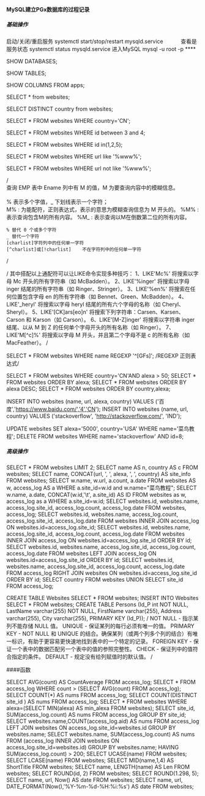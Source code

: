 #### MySQL建立PGx数据库的过程记录

##### 基础操作
启动/关闭/重启服务
    systemctl start/stop/restart  mysqld.service　　　
查看是服务状态
    systemctl status  mysqld.service
进入MySQL
        mysql -u root -p ****

SHOW DATABASES;

SHOW TABLES;

SHOW COLUMNS FROM apps;

SELECT * from websites;

SELECT DISTINCT country from websites;

SELECT * FROM websites WHERE country='CN';

SELECT * FROM websites WHERE id between 3 and 4;

SELECT * FROM websites WHERE id in(1,2,5);

SELECT * FROM websites WHERE url like '%www%';

SELECT * FROM websites WHERE url not like '%www%';

/   <br> 查询 EMP 表中 Ename 列中有 M 的值，M 为要查询内容中的模糊信息。<br/> 
    <br> % 表示多个字值，_ 下划线表示一个字符；<br/> 
    M% : 为能配符，正则表达式，表示的意思为模糊查询信息为 M 开头的。
    %M% : 表示查询包含M的所有内容。
    %M_ : 表示查询以M在倒数第二位的所有内容。

    % 替代 0 个或多个字符
    _ 替代一个字符
    [charlist]字符列中的任何单一字符
    [^charlist]或[!charlist]    不在字符列中的任何单一字符
/

/
其中搭配以上通配符可以让LIKE命令实现多种技巧：
1、LIKE'Mc%' 将搜索以字母 Mc 开头的所有字符串（如 McBadden）。
2、LIKE'%inger' 将搜索以字母 inger 结尾的所有字符串（如 Ringer、Stringer）。
3、LIKE'%en%' 将搜索在任何位置包含字母 en 的所有字符串（如 Bennet、Green、McBadden）。
4、LIKE'_heryl' 将搜索以字母 heryl 结尾的所有六个字母的名称（如 Cheryl、Sheryl）。
5、LIKE'[CK]ars[eo]n' 将搜索下列字符串：Carsen、Karsen、Carson 和 Karson（如 Carson）。
6、LIKE'[M-Z]inger' 将搜索以字符串 inger 结尾、以从 M 到 Z 的任何单个字母开头的所有名称（如 Ringer）。
7、LIKE'M[^c]%' 将搜索以字母 M 开头，并且第二个字母不是 c 的所有名称（如MacFeather）。
/


SELECT * FROM websites WHERE name REGEXP '^[GFs]';
/REGEXP 正则表达式/

SELECT * FROM websites WHERE country='CN'AND alexa > 50;
SELECT * FROM websites ORDER BY alexa;
SELECT * FROM websites ORDER BY alexa DESC;
SELECT * FROM websites ORDER BY country,alexa;

INSERT INTO websites (name, url, alexa, country) VALUES ('百度','https://www.baidu.com/','4','CN');
INSERT INTO websites (name, url, country) VALUES ('stackoverflow', 'http://stackoverflow.com/', 'IND');

UPDATE websites SET alexa='5000', country='USA' WHERE name='菜鸟教程';
DELETE FROM websites WHERE name='stackoverflow' AND id=8;



##### 高级操作

SELECT * FROM websites LIMIT 2;
SELECT name AS n, country AS c FROM websites;
SELECT name, CONCAT(url, ', ', alexa, ', ', country) AS site_info FROM websites;
SELECT w.name, w.url, a.count, a.date FROM websites AS w, access_log AS a WHERE a.site_id=w.id and w.name="菜鸟教程";
SELECT w.name, a.date, CONCAT(w.id,'\t', a.site_id) AS ID FROM websites as w, access_log as a WHERE a.site_id=w.id;
SELECT websites.id, websites.name, access_log.site_id, access_log.count, access_log.date FROM websites, access_log;
SELECT websites.id, websites.name, access_log.count, access_log.site_id, access_log.date FROM websites INNER JOIN access_log ON websites.id=access_log.site_id;
SELECT websites.id, websites.name, access_log.site_id, access_log.count, access_log.date FROM websites INNER JOIN access_log ON websites.id=access_log.site_id ORDER BY id;
SELECT websites.id, websites.name, access_log.site_id, access_log.count, access_log.date FROM websites LEFT JOIN access_log ON websites.id=access_log.site_id ORDER BY id;
SELECT websites.id, websites.name, access_log.site_id, access_log.count, access_log.date FROM access_log RIGHT JOIN websites ON websites.id=access_log.site_id ORDER BY id;
SELECT country FROM websites UNION SELECT site_id FROM access_log;

CREATE TABLE Websites SELECT * FROM websites;
INSERT INTO Websites SELECT * FROM websites;
CREATE TABLE Persons (Id_P int NOT NULL, LastName varchar(255) NOT NULL, FirstName varchar(255), Address varchar(255), City varchar(255), PRIMARY KEY (Id_P));
/
    NOT NULL - 指示某列不能存储 NULL 值。
    UNIQUE - 保证某列的每行必须有唯一的值。
    PRIMARY KEY - NOT NULL 和 UNIQUE 的结合。确保某列（或两个列多个列的结合）有唯一标识，有助于更容易更快速地找到表中的一个特定的记录。
    FOREIGN KEY - 保证一个表中的数据匹配另一个表中的值的参照完整性。
    CHECK - 保证列中的值符合指定的条件。
    DEFAULT - 规定没有给列赋值时的默认值。
/

####函数

SELECT AVG(count) AS CountAverage FROM access_log;
SELECT * FROM access_log WHERE count > (SELECT AVG(count) FROM access_log);
SELECT COUNT(*) AS nums FROM access_log;
SELECT COUNT(DISTINCT site_id ) AS nums FROM access_log;
SELECT * FROM websites WHERE alexa=(SELECT MIN(alexa) AS min_alexa FROM websites);
SELECT site_id, SUM(access_log.count) AS nums FROM access_log GROUP BY site_id;
SELECT websites.name,COUNT(access_log.aid) AS nums FROM access_log LEFT JOIN websites ON access_log.site_id=websites.id GROUP BY websites.name;
SELECT websites.name, SUM(access_log.count) AS nums FROM (access_log INNER JOIN websites ON access_log.site_id=websites.id) GROUP BY websites.name; HAVING SUM(access_log.count) > 200;
SELECT UCASE(name) FROM websites;
SELECT LCASE(name) FROM websites;
SELECT MID(name,1,4) AS ShortTitle FROM websites;
SELECT name, LENGTH(name) AS Len FROM websites;
SELECT ROUND(id, 2) FROM websites;
SELECT ROUND(1.298, 5);
SELECT name, url, Now() AS date FROM websites;
SELECT name, url, DATE_FORMAT(Now(),'%Y-%m-%d-%H:%i:%s') AS date FROM websites;

        
